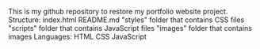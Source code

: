 This is my github repository to restore my portfolio website project.
Structure:
index.html
README.md
"styles" folder that contains CSS files
"scripts" folder that contains JavaScript files
"images" folder that contains images
Languages:
HTML
CSS
JavaScript


